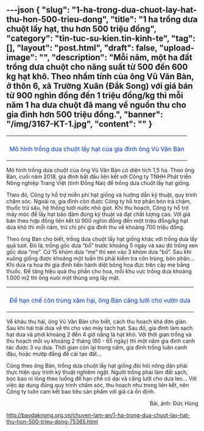 ---json
{
    "slug": "1-ha-trong-dua-chuot-lay-hat-thu-hon-500-trieu-dong",
    "title": "1 ha trồng dưa chuột lấy hạt, thu hơn 500 triệu đồng",
    "category": "tin-tuc-su-kien.tin-kinh-te",
    "tag": [],
    "layout": "post.html",
    "draft": false,
    "upload-image": "",
    "description": "Mỗi năm, một ha đất trồng dưa chuột cho năng suất từ 500 đến 600 kg hạt khô. Theo nhẩm tính của ông Vũ Văn Bàn, ở thôn 6, xã Trường Xuân (Đắk Song) với giá bán từ 900 nghìn đồng đến 1 triệu đồng/kg thì mỗi năm 1 ha dưa chuột đã mang về nguồn thu cho gia đình hơn 500 triệu đồng.",
    "banner": "/img/3167-KT-1.jpg",
    "__content__": ""
}
---
<table align="center">
	<tbody>
		<tr>
			<td><img alt="" src="http://www.baodaknong.org.vn/database/image/2019/10/30/3167-KT-1.jpg" /></td>
		</tr>
		<tr>
			<td>
			<p style="text-align:center"><span style="color:#0033ff">M&ocirc; h&igrave;nh trồng dưa chuột lấy hạt của gia đ&igrave;nh &ocirc;ng Vũ Văn B&agrave;n</span></p>
			</td>
		</tr>
	</tbody>
</table>

<p>M&ocirc; hình tr&ocirc;̀ng dưa chu&ocirc;̣t của &ocirc;ng Vũ Văn B&agrave;n có diện t&iacute;ch 1,5 ha. Theo &ocirc;ng Bàn, cu&ocirc;́i năm 2018, gia đình bắt đ&acirc;̀u li&ecirc;n kết với C&ocirc;ng ty TNHH Ph&aacute;t triển N&ocirc;ng nghiệp Trang Việt (tỉnh Đồng Nai) để tr&ocirc;̀ng dưa chuột lấy hạt giống.</p>

<p>Theo đó, C&ocirc;ng ty hỗ trợ miễn ph&iacute; hạt giống và hướng dẫn kỹ thuật, quy trình chăm sóc. Ngoài ra, gia đình còn được C&ocirc;ng ty hỗ trợ ph&acirc;n b&oacute;n trả chậm, thuốc trừ s&acirc;u, hệ thống tưới nước nhỏ giọt. Khi thu hoạch, C&ocirc;ng ty hỗ trợ m&aacute;y móc để lấy hạt bảo đảm đ&uacute;ng kỹ thuật và đạt chất lượng cao. Với giá bán theo hợp đ&ocirc;̀ng li&ecirc;n k&ecirc;́t từ 900 nghìn đ&ocirc;̀ng đ&ecirc;́n m&ocirc;̣t tri&ecirc;̣u đ&ocirc;̀ng/kg hạt dưa kh&ocirc; thì mỗi năm, trừ chi phí gia đình thu v&ecirc;̀ khoảng 700 triệu đồng.</p>

<p>Theo &ocirc;ng B&agrave;n cho biết, trồng dưa chuột lấy hạt giống kh&aacute;c với trồng dưa lấy quả tươi. Đó l&agrave;, trồng g&ocirc;́c dưa &ldquo;bố&rdquo; trước khoảng 5 ng&agrave;y và sau đ&oacute; trồng xen g&ocirc;́c dưa &ldquo;mẹ&rdquo;. Cứ 15 kh&oacute;m dưa &ldquo;mẹ&rdquo; th&igrave; xen v&agrave;o 3 kh&oacute;m dưa &ldquo;bố&rdquo;. Sau khi xuống giống được khoảng m&ocirc;̣t tuần thì phải kiểm tra c&ocirc;n tr&ugrave;ng, b&oacute;n ph&acirc;n... Khi dưa ra hoa thì gia đình tiến h&agrave;nh diệt b&ocirc;ng hoa đực tr&ecirc;n c&acirc;y mẹ bằng thuốc. Để tăng hiệu quả thụ phấn cho hoa, mỗi khu vực trồng dưa khoảng 1.000 m2 thì &ocirc;ng nu&ocirc;i một th&ugrave;ng ong lấy mật.</p>

<table align="center">
	<tbody>
		<tr>
			<td><img alt="" src="http://www.baodaknong.org.vn/database/image/2019/10/30/3167-KT-2.jpg" /></td>
		</tr>
		<tr>
			<td>
			<p style="text-align:center"><span style="color:#0033ff">Đ&ecirc;̉ hạn ch&ecirc;́ c&ocirc;n trùng x&acirc;m hại, &ocirc;ng Bàn căng lưới cho vườn dưa</span></p>
			</td>
		</tr>
	</tbody>
</table>

<p>V&ecirc;̀ kh&acirc;u thu hái, &ocirc;ng Vũ Văn B&agrave;n cho biết, c&aacute;ch thu hoạch kh&aacute; đơn giản. Sau khi hái trái dưa v&ecirc;̀ thì cho v&agrave;o m&aacute;y tách hạt. Sau đ&oacute;, gia đình làm sạch hạt dưa và phơi khoảng 2 đến 4 giờ nắng l&agrave; hạt kh&ocirc;. Với thời gian tr&ocirc;̀ng và thu hoạch mỗi vụ khoảng 2 tháng (60 - 65 ng&agrave;y) thì m&ocirc;̣t năm gia đ&igrave;nh canh tác được 3 vụ dưa. Thời gian còn lại trong năm, gia đình trồng lu&acirc;n canh đậu, hoặc mướp đắng đ&ecirc;̉ cải tạo đ&acirc;́t...</p>

<p>Cũng theo &ocirc;ng B&agrave;n, tr&ocirc;̀ng dưa chu&ocirc;̣t l&acirc;́y hạt giống đ&ograve;i hỏi n&ocirc;ng d&acirc;n phải thực hiện quy tr&igrave;nh kỹ thuật nghi&ecirc;m ngặt. Người trồng phải l&agrave;m đất sạch, bọc bao ni l&ocirc;ng theo luống để hạn chế cỏ dại và căng lưới cho dưa leo&hellip; Với vi&ecirc;̣c áp dụng đúng quy trình chăm sóc, thu hoạch như trong li&ecirc;n k&ecirc;́t, n&ecirc;n C&ocirc;ng ty lu&ocirc;n cam k&ecirc;́t bao ti&ecirc;u sản ph&acirc;̉m với giá cả &ocirc;̉n định.</p>

<p style="text-align:right">B&agrave;i, ảnh: Đức H&ugrave;ng</p>

<p><a href="http://baodaknong.org.vn/chuyen-lam-an/1-ha-trong-dua-chuot-lay-hat-thu-hon-500-trieu-dong-75365.html">http://baodaknong.org.vn/chuyen-lam-an/1-ha-trong-dua-chuot-lay-hat-thu-hon-500-trieu-dong-75365.html</a></p>
